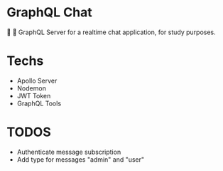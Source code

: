 # GraphQL Chat
💬 📱 GraphQL Server for a realtime chat application, for study purposes.


# Techs
- Apollo Server
- Nodemon
- JWT Token
- GraphQL Tools

# TODOS
- Authenticate message subscription
- Add type for messages "admin" and "user"
